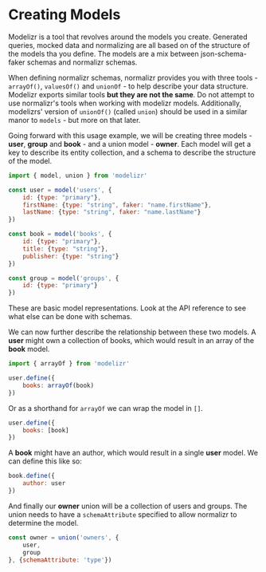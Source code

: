 # Creating Models

Modelizr is a tool that revolves around the models you create. Generated queries, mocked data and normalizing are all based on of the structure of the models
tha you define. The models are a mix between json-schema-faker schemas and normalizr schemas.

When defining normalizr schemas, normalizr provides you with three tools - `arrayOf()`, `valuesOf()` and `unionOf` - to help describe your data structure. Modelizr
exports similar tools **but they are not the same**. Do not attempt to use normalizr's tools when working with modelizr models. Additionally, modelizrs' version of `unionOf()`
(called `union`) should be used in a similar manor to `models` - but more on that later.

Going forward with this usage example, we will be creating three models - **user**, **group** and **book** - and a union model - **owner**. Each model will get a key to describe
its entity collection, and a schema to describe the structure of the model.

```javascript
import { model, union } from 'modelizr'

const user = model('users', {
    id: {type: "primary"},
    firstName: {type: "string", faker: "name.firstName"},
    lastName: {type: "string", faker: "name.lastName"}
})

const book = model('books', {
    id: {type: "primary"},
    title: {type: "string"},
    publisher: {type: "string"}
})

const group = model('groups', {
    id: {type: "primary"}
})
```
These are basic model representations. Look at the API reference to see what else can be done with schemas.

We can now further describe the relationship between these two models. A **user** might own a collection of books, which would result in an array of the **book** model.

```javascript
import { arrayOf } from 'modelizr'

user.define({
    books: arrayOf(book)
})
```
Or as a shorthand for `arrayOf` we can wrap the model in `[]`.
```javascript
user.define({
    books: [book]
})
```

A **book** might have an author, which would result in a single **user** model. We can define this like so:

```javascript
book.define({
    author: user
})
```

And finally our **owner** union will be a collection of users and groups. The union needs to have a `schemaAttribute` specified to allow normalizr to determine the model.

```javascript
const owner = union('owners', {
    user,
    group
}, {schemaAttribute: 'type'})
```